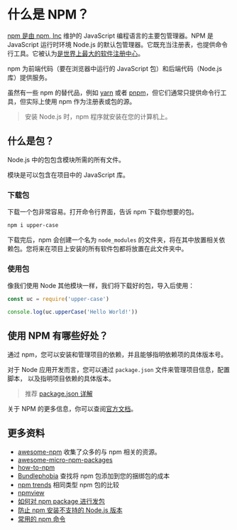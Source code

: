 # 什么是 NPM？

[npm 是由 npm, Inc](https://www.npmjs.com/) 维护的 JavaScript 编程语言的主要包管理器。NPM 是 JavaScript 运行时环境 Node.js 的默认包管理器。它既充当注册表，也提供命令行工具。它被认为[是世界上最大的软件注册中心](https://docs.npmjs.com/about-npm/)。

npm 为前端代码（要在浏览器中运行的 JavaScript 包）和后端代码（Node.js 库）提供服务。

虽然有一些 npm 的替代品，例如 [yarn](https://yarnpkg.com/) 或者 [pnpm](https://pnpm.io/)，但它们通常只提供命令行工具，但实际上使用 npm 作为注册表或包的源。

> 安装 Node.js 时，npm 程序就安装在您的计算机上。

## 什么是包？

Node.js 中的包包含模块所需的所有文件。

模块是可以包含在项目中的 JavaScript 库。

### 下载包

下载一个包非常容易。打开命令行界面，告诉 npm 下载你想要的包。

```bash
npm i upper-case
```

下载完后，npm 会创建一个名为 `node_modules` 的文件夹，将在其中放置相关依赖包。您将来在项目上安装的所有软件包都将放置在此文件夹中。

### 使用包

像我们使用 Node 其他模块一样，我们将下载好的包，导入后使用：

```js
const uc = require('upper-case')

console.log(uc.upperCase('Hello World!'))
```

## 使用 NPM 有哪些好处？

通过 npm，您可以安装和管理项目的依赖，并且能够指明依赖项的具体版本号。

对于 Node 应用开发而言，您可以通过 `package.json` 文件来管理项目信息，配置脚本， 以及指明项目依赖的具体版本。

> 推荐 [package.json 详解](https://github.com/lio-zero/blog/blob/master/Node/package.json%20%E8%AF%A6%E8%A7%A3.md)

关于 NPM 的更多信息，你可以查阅[官方文档](https://docs.npmjs.com/cli/v6/configuring-npm/package-json)。

## 更多资料

- [awesome-npm](https://github.com/sindresorhus/awesome-npm) 收集了众多的与 npm 相关的资源。
- [awesome-micro-npm-packages](https://github.com/parro-it/awesome-micro-npm-packages)
- [how-to-npm](https://github.com/workshopper/how-to-npm)
- [Bundlephobia](https://bundlephobia.com/) 查找将 npm 包添加到您的捆绑包的成本
- [npm trends](https://www.npmtrends.com/) 相同类型 npm 包的比较
- [npmview](https://github.com/pd4d10/npmview)
- [如何对 npm package 进行发包](https://github.com/lio-zero/blog/blob/master/Node/%E5%A6%82%E4%BD%95%E5%AF%B9%20npm%20package%20%E8%BF%9B%E8%A1%8C%E5%8F%91%E5%8C%85.md)
- [防止 npm 安装不支持的 Node.js 版本](https://github.com/lio-zero/blog/blob/master/Node/%E9%98%B2%E6%AD%A2%20npm%20%E5%AE%89%E8%A3%85%E4%B8%8D%E6%94%AF%E6%8C%81%E7%9A%84%20Node.js%20%E7%89%88%E6%9C%AC.md)
- [常用的 npm 命令](https://github.com/lio-zero/blog/blob/master/Node/%E5%B8%B8%E7%94%A8%E7%9A%84%20npm%20%E5%91%BD%E4%BB%A4.md)

